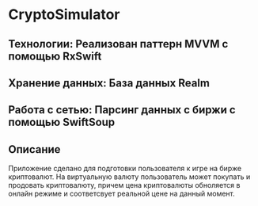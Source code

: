 # CryptoSimulator

## Технологии: Реализован паттерн MVVM с помощью RxSwift
## Хранение данных: База данных Realm
## Работа с сетью: Парсинг данных с биржи с помощью SwiftSoup
## Описание
Приложение сделано для подготовки пользователя к игре на бирже криптовалют.
На виртуальную валюту пользователь может покупать и продовать криптовалюту,
причем цена криптовалюты обноляется в онлайн режиме и соответсвует реальной цене на данный момент.
